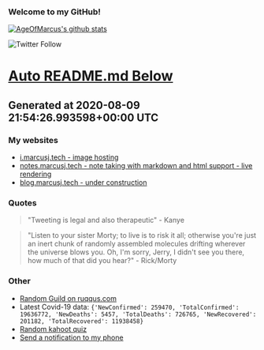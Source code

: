 
### Welcome to my GitHub!

[![AgeOfMarcus's github stats](https://github-readme-stats.vercel.app/api?username=AgeOfMarcus)](https://github.com/anuraghazra/github-readme-stats)

![Twitter Follow](https://img.shields.io/twitter/follow/pwned_by_marcus?style=for-the-badge)

# [Auto README.md Below](https://repl.it/@MarcusWeinberger/auto-git-readme)

## Generated at 2020-08-09 21:54:26.993598+00:00 UTC

### My websites

* [i.marcusj.tech - image hosting](https://i.marcusj.tech)
* [notes.marcusj.tech - note taking with markdown and html support - live rendering](https://notes.marcusj.tech)
* [blog.marcusj.tech - under construction](https://blog.marcusj.tech)

### Quotes

> "Tweeting is legal and also therapeutic" - Kanye

> "Listen to your sister Morty; to live is to risk it all; otherwise you're just an inert chunk of randomly assembled molecules drifting wherever the universe blows you. Oh, I'm sorry, Jerry, I didn't see you there, how much of that did you hear?" - Rick/Morty

### Other

* [Random Guild on ruqqus.com](https://ruqqus.com/+Bossfight)
* Latest Covid-19 data: `{'NewConfirmed': 259470, 'TotalConfirmed': 19636772, 'NewDeaths': 5457, 'TotalDeaths': 726765, 'NewRecovered': 201182, 'TotalRecovered': 11938458}`
* [Random kahoot quiz](https://create.kahoot.it/details/computers-for-beginners-review-quiz/d7e8f5ae-1970-46ff-8366-d073afa8451f)
* [Send a notification to my phone](https://maker.ifttt.com/trigger/notification/with/key/ctSGJtddpYuzo1mT-6gmRa?value1=GitHub)
